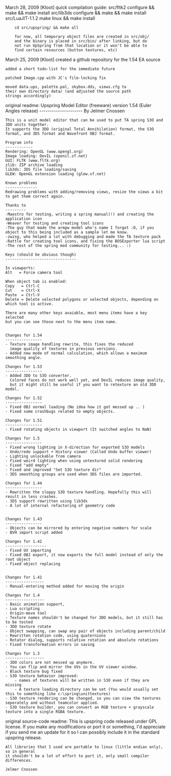 March 28, 2009 [Kloot]
	quick compilation guide:
		src/fltk2          configure && make && make install
		src/lib3ds         configure && make && make install
		src/LuaJIT-1.1.2   make linux && make install

		cd src/upspring/ && make all

		for now, all temporary object files are created in src/obj/
		and the binary is placed in src/bin/ after linking, but do
		not run UpSpring from that location or it won't be able to
		find certain resources (button textures, etc)

March 25, 2009 [Kloot]
	created a github repository for the 1.54 EA source

	added a short todo-list for the immediate future

	patched Image.cpp with JC's file-locking fix

	moved data.ups, palette.pal, skybox.dds, views.cfg to
	their own directory data/ (and adjusted the source path
	strings accordingly)



original readme:
	Upspring Model Editor (freeware)
	version 1.54 (Euler Angles release)
	---------------------
	By Jelmer Cnossen

	This is a unit model editor that can be used to put TA spring S3O and 3DO units together.
	It supports the 3DO (original Total Annihilation) format, the S3O format, and 3DS format and Wavefront OBJ format.

	Program info
	------------
	Rendering: OpenGL (www.opengl.org)
	Image loading: DevIL (openil.sf.net)
	GUI: FLTK (www.fltk.org)
	zlib: ZIP archive loading
	lib3ds: 3DS file loading/saving
	GLEW: OpenGL extension loading (glew.sf.net)

	Known problems
	--------------
	Redrawing problems with adding/removing views, resize the views a bit to get them correct again.

	Thanks to
	---------
	-Maestro for testing, writing a spring manual(!) and creating the application icon
	-Weaver for testing and creating tool icons
	-The guy that made the armpw model who's name I forgot :O, if you object to this being included as a sample let me know.
	-zwzsg, who helped a lot with debugging and made the TA texture pack
	-Rattle for creating tool icons, and fixing the BOSExporter lua script
	-The rest of the spring mod community for testing... :)

	Keys (should be obvious though)
	-------------------------------

	In viewports:
	Alt   = Force camera tool

	When object tab is enabled:
	Copy   = Ctrl-C
	Cut    = Ctrl-X
	Paste  = Ctrl-V
	Delete = Delete selected polygons or selected objects, depending on which tool is active.

	There are many other keys avaiable, most menu items have a key selected 
	but you can see those next to the menu item name.


	Changes for 1.54
	----------------
	- Texture image handling rewrite, this fixes the reduced
	  image quality of textures in previous versions.
	- Added new mode of normal calculation, which allows a maximum smoothing angle. 

	Changes for 1.53
	----------------
	- Added 3DO to S3O converter. 
	  Colored faces do not work well yet, and DevIL reduces image quality,
	  but it might still be useful if you want to retexture an old 3DO model.

	Changes for 1.52
	----------------
	- Fixed OBJ normal loading (No idea how it got messed up .. )
	- Fixed some crashbugs related to empty objects.

	Changes for 1.51
	----------------
	- Fixed rotating objects in viewport (It switched angles to NaN)

	Changes for 1.5
	----------------
	- Fixed wrong lighting in X-direction for exported S3O models
	- Undo/redo support + History viewer (Called Undo buffer viewer)
	- Lighting unlockable from camera
	- Fixed weird lighting when using untextured solid rendering
	- Fixed "add empty"
	- Fixed and improved "Set S3O texture dir"
	- 3DS smoothing groups are used when 3DS files are imported.

	Changes for 1.44
	----------------
	- Rewritten the sloppy S3O texture handling. Hopefully this will result in less crashes.
	- 3DS support rewritten using lib3ds
	- A lot of internal refactoring of geometry code


	Changes for 1.43
	----------------
	- Objects can be mirrored by entering negative numbers for scale
	- BVH import script added

	Changes for 1.42
	------------------
	- Fixed UV importing
	- Fixed OBJ export, it now exports the full model instead of only the root object
	- Fixed object replacing


	Changes for 1.41
	-----------------
	- Manual-entering method added for moving the origin

	Changes for 1.4
	-----------------
	- Basic animation support, 
	- Lua scripting
	- Origin-move tool
	- Texture names shouldn't be changed for 3DO models, but it still has to be tested
	- 3DO texture rotate
	- Object swapping, can swap any pair of objects including parent/child
	- Rewritten rotation code, using quaternions
	- Rotator dialog, supports relative rotation and absolute rotations
	- Fixed transformation errors in saving

	Changes for 1.3
	-----------------
	- 3DO colors are not messed up anymore. 
	- You can flip and mirror the UVs in the UV viewer window.
	- Black texture bug fixed
	- S3O texture behavior improved: 
		- names of textures will be written in S3O even if they are missing
		- A texture loading directory can be set (You would usually set this to something like c:\spring\unittextures)
	- S3O texture rendering can be changed, so you can view the textures seperately and without teamcolor applied.
	- S3O texture builder, you can convert an RGB texture + grayscale texture into a single RGBA texture.

original source-code readme:
	This is upspring code released under GPL license.
	If you make any modifications or port it or something, I'd appreciate if you send me
	an update for it so I can possibly include it in the standard upspring release.

	All libraries that I used are portable to linux (little endian only), so in general
	it shouldn't be a lot of effort to port it, only small compiler differences.

	Jelmer Cnossen
